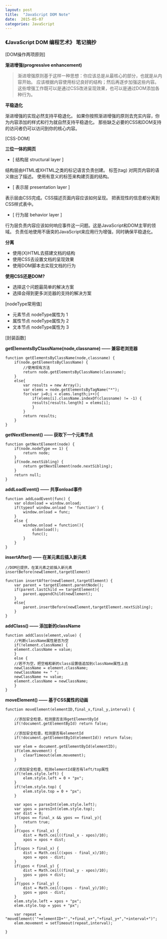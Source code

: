 ```yaml
---
layout: post
title:  "JavaScript DOM Note"
date:  2015-05-07
categories: JavaScript
---
```


### 《JavaScript DOM 编程艺术》 笔记摘抄

[DOM操作两项原则]

**渐进增强(progressive enhancement)**

> 渐进增强原则基于这样一种思想：你应该总是从最核心的部分，也就是从内容开始。
应该根据内容使用标记良好的结构；然后再逐步加强这些内容。
这些增强工作既可以是通过CSS改进呈现效果，也可以是通过DOM添加各种行为。

**平稳退化**

> 
渐进增强的实现必然支持平稳退化。
如果你按照渐进增强的原则去充实内容，你为内容添加的样式和行为就自然支持平稳退化。
那些缺乏必要的CSS和DOM支持的访问者仍可以访问到你的核心内容。

[CSS-DOM]

**三位一体的网页**

- [ 结构层 structural layer ]

>
结构层由HTML或XHTML之类的标记语言负责创建。
标签(tag) 对网页内容的语义做出了描述。
使用有意义的标签来构建页面的结构。
    
- [ 表示层 presentation layer ]
    
>
表示层由CSS完成。CSS描述页面内容应该如何呈现。
把表现性的信息都分离到CSS样式表中。
    
- [ 行为层 behavior layer ]
    
>
行为层负责内容应该如何响应事件这一问题。这是JavaScript和DOM主宰的领域。
负责任地使用不唐突的JavaScript来应用行为增强，同时确保平稳退化。


**分离**

>
- 使用(X)HTML去搭建文档的结构
- 使用CSS去设置文档的呈现效果
- 使用DOM脚本去实现文档的行为

**使用CSS还是DOM?**

> 
- 选择这个问题最简单的解决方案
- 选择会得到更多浏览器的支持的解决方案

[nodeType常用值]

>   
- 元素节点 nodeType属性为 1
- 属性节点 nodeType属性为 2
- 文本节点 nodeType属性为 3


    
    
[封装函数]

**getElementsByClassName(node,classname) —— 兼容老浏览器**

    function getElementsByClassName(node,classname) {
        if(node.getElementsByClassName) {
            //使用现有方法
            return node.getElementsByClassName(classname);
        }
        else{
            var results = new Array();
            var elems = node.getElementsByTagName("*");
            for(var i=0;i < elems.length;i++){
                if(elems[i].className.indexOf(classname) != -1) {
                results[results.length] = elems[i];
                }
            }
            return results;
        }
    }

        
**getNextElement() —— 获取下一个元素节点**

    function getNextElement(node) {
        if(node.nodeType == 1) {
            return node;
        }
        if(node.nextSibling) {
            return getNextElement(node.nextSibling);
        }
        return null;
    }
        
**addLoadEvent() —— 共享onload事件**

    function addLoadEvent(func) {
        var oldonload = window.onload;
        if(typeof window.onload != 'function') {
            window.onload = func;
        }
        else {
            window.onload = function(){
                oldonload();
                func();
            }
        }
    }
        
        
**insertAfter() —— 在某元素后插入新元素**

    //DOM已提供，在某元素之前插入新元素
    insertBefore(newElement,targetElement) 

    function insertAfter(newElement,targetElement) {
        var parent = targetElement.parentNode();
        if(parent.lastChild == targetElement){
            parent.appendChild(newElement);
        }
        else{
            parent.insertBefore(newElement,targetElement.nextSibling);
        }
    }
        
**addClass() —— 添加新的className**
        
    function addClass(element,value) {
        //判断className属性是否为空
        if(!element.className) {
        element.className = value;
        }
        else {
        //若不为空，把空格和新的class设置值追加到className属性上去
        newClassName = element.className;
        newClassName += " ";
        newClassName += value;
        element.className = newClassName;
        }
    }
        
**moveElement() —— 基于CSS属性的动画**

    function moveElement(elementID,final_x,final_y,interval) {

        //添加安全检查，检测是否支持getElementById
        if(!document.getElementById) return false;

        //添加安全检查，检测是否有elementId
        if(!document.getElementById(elementId)) return false;

        var elem = document.getElementById(elementID);
        if(elem.movement) {
            clearTimeout(elem.movement);
        }

        //添加安全检查，检测elementId是否有left/top属性
        if(!elem.style.left) {
            elem.style.left = 0 + "px";
        }
        if(!elem.style.top) {
            elem.style.top = 0 + "px";
        }

        var xpos = parseInt(elem.style.left);
        var ypos = paresInt(elem.style.top);
        var dist = 0;
        if(xpos == final_x && ypos == final_y){
            return true;
        }
        if(xpos < final_x) {
            dist = Math.ceil((final_x - xpos)/10);
            xpos = xpos + dist;
        }
        if(xpos > final_x) {
            dist = Math.ceil((xpos - final_x)/10);
            xpos = xpos - dist;
        }
        if(ypos < final_y) {
            dist = Math.ceil((final_y - xpos)/10);
            ypos = ypos + dist;
        }
        if(ypos > final_y) {
            dist = Math.ceil((xpos - final_y)/10);
            ypos = ypos - dist;
        }
        elem.style.left = xpos + "px";
        elem.style.top = ypos + "px";

        var repeat = "moveElement('"+elementID+"',"+final_x+","+final_y+","+interval+")";
        elem.movement = setTimeout(repeat,interval);

    }

        
    
